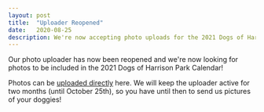 ```yaml
---
layout: post
title:  "Uploader Reopened"
date:   2020-08-25
description: We're now accepting photo uploads for the 2021 Dogs of Harrison Park Calendar
---
```


<p class="intro"><span class="dropcap">O</span>ur photo uploader has now been reopened and we're now looking for photos to be included in the 2021 Dogs of Harrison Park Calendar!</p>

<p>Photos can be <a href="/upload">uploaded directly</a> here. We will keep the uploader active for two months (until October 25th), so you have until then to send us pictures of your doggies!</p>
